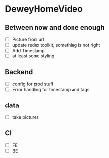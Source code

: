 
# DeweyHomeVideo

## Between now and done enough

- [ ] Picture from url
- [ ] update redux toolkit, something is not right
- [ ] Add Timestamp
- [ ] at least some styling

## Backend

- [ ] config for prod stuff
- [ ] Error handling for timestamp and tags

## data

- [ ] take pictures

## CI

- [ ] FE
- [ ] BE

